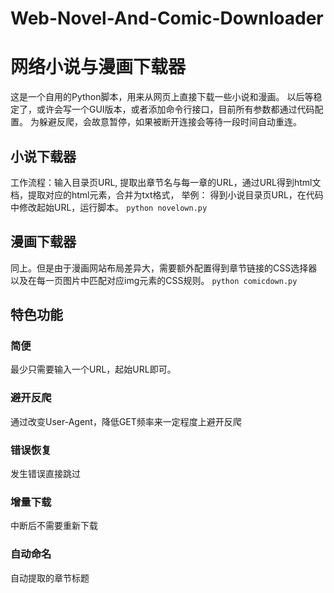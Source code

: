 # Web-Novel-And-Comic-Downloader
# 网络小说与漫画下载器
这是一个自用的Python脚本，用来从网页上直接下载一些小说和漫画。
以后等稳定了，或许会写一个GUI版本，或者添加命令行接口，目前所有参数都通过代码配置。
为躲避反爬，会故意暂停，如果被断开连接会等待一段时间自动重连。
## 小说下载器
工作流程：输入目录页URL, 提取出章节名与每一章的URL，通过URL得到html文档，提取对应的html元素，合并为txt格式，
举例：
得到小说目录页URL，在代码中修改起始URL，运行脚本。
`python novelown.py`


## 漫画下载器
同上。但是由于漫画网站布局差异大，需要额外配置得到章节链接的CSS选择器以及在每一页图片中匹配对应img元素的CSS规则。
`python comicdown.py`

## 特色功能
### 简便
最少只需要输入一个URL，起始URL即可。
### 避开反爬
通过改变User-Agent，降低GET频率来一定程度上避开反爬
### 错误恢复
发生错误直接跳过
### 增量下载
中断后不需要重新下载
### 自动命名
自动提取的章节标题
